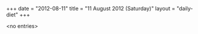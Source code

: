 +++
date = "2012-08-11"
title = "11 August 2012 (Saturday)"
layout = "daily-diet"
+++


\<no entries\>

